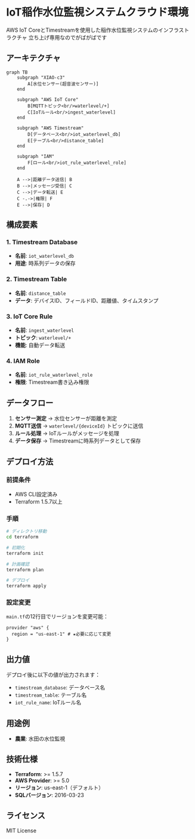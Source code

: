 # IoT稲作水位監視システムクラウド環境

AWS IoT CoreとTimestreamを使用した稲作水位監視システムのインフラストラクチャ
立ち上げ専用なのでがばがばです



## アーキテクチャ

```mermaid
graph TB
    subgraph "XIAO-c3"
        A[水位センサー(超音波センサー)]
    end
    
    subgraph "AWS IoT Core"
        B[MQTTトピック<br/>waterlevel/+]
        C[IoTルール<br/>ingest_waterlevel]
    end
    
    subgraph "AWS Timestream"
        D[データベース<br/>iot_waterlevel_db]
        E[テーブル<br/>distance_table]
    end
    
    subgraph "IAM"
        F[ロール<br/>iot_rule_waterlevel_role]
    end
    
    A -->|距離データ送信| B
    B -->|メッセージ受信| C
    C -->|データ転送| E
    C -.->|権限| F
    E -->|保存| D
```

## 構成要素

### 1. Timestream Database
- **名前**: `iot_waterlevel_db`
- **用途**: 時系列データの保存

### 2. Timestream Table
- **名前**: `distance_table`
- **データ**: デバイスID、フィールドID、距離値、タイムスタンプ

### 3. IoT Core Rule
- **名前**: `ingest_waterlevel`
- **トピック**: `waterlevel/+`
- **機能**: 自動データ転送

### 4. IAM Role
- **名前**: `iot_rule_waterlevel_role`
- **権限**: Timestream書き込み権限

## データフロー

1. **センサー測定** → 水位センサーが距離を測定
2. **MQTT送信** → `waterlevel/{deviceId}` トピックに送信
3. **ルール処理** → IoTルールがメッセージを処理
4. **データ保存** → Timestreamに時系列データとして保存

## デプロイ方法

### 前提条件
- AWS CLI設定済み
- Terraform 1.5.7以上

### 手順
```bash
# ディレクトリ移動
cd terraform

# 初期化
terraform init

# 計画確認
terraform plan

# デプロイ
terraform apply
```

### 設定変更
`main.tf`の12行目でリージョンを変更可能：
```hcl
provider "aws" {
  region = "us-east-1" # ★必要に応じて変更
}
```

## 出力値

デプロイ後に以下の値が出力されます：
- `timestream_database`: データベース名
- `timestream_table`: テーブル名
- `iot_rule_name`: IoTルール名

## 用途例

- **農業**: 水田の水位監視


## 技術仕様

- **Terraform**: >= 1.5.7
- **AWS Provider**: >= 5.0
- **リージョン**: us-east-1（デフォルト）
- **SQLバージョン**: 2016-03-23

## ライセンス

MIT License
